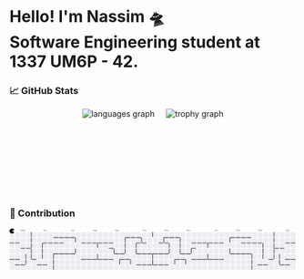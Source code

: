 <h1 align="left">Hello! I'm Nassim 🛸 <br> Software Engineering student at 1337 UM6P - 42. </h1>

### 📈 GitHub Stats

<div align="center" style="display: flex; justify-content: center; gap: 20px;">
  <img src="https://github-readme-stats.vercel.app/api/top-langs?username=AchabNassim&locale=en&hide_title=false&layout=compact&card_width=320&langs_count=6&theme=dracula&hide_border=false&order=2" height="150" alt="languages graph" />

  <img src="https://github-profile-trophy.vercel.app/?username=AchabNassim&theme=dracula&no-frame=false&no-bg=false&margin-w=8&margin-h=8&title=commits,repositories,prs,experience" height="150" alt="trophy graph" />
</div>

### 👾 Contribution 

<picture>
  <source media="(prefers-color-scheme: dark)" srcset="https://raw.githubusercontent.com/AchabNassim/AchabNassim/output/pacman-contribution-graph-dark.svg">
  <source media="(prefers-color-scheme: light)" srcset="https://raw.githubusercontent.com/AchabNassim/AchabNassim/output/pacman-contribution-graph.svg">
  <img alt="Pacman contribution graph" src="https://raw.githubusercontent.com/AchabNassim/AchabNassim/output/pacman-contribution-graph.svg">
</picture>
